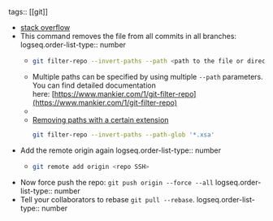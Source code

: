 tags:: [[git]]

- [stack overflow](https://stackoverflow.com/questions/43762338/how-to-remove-file-from-git-history/64563565#64563565)
- This command removes the file from all commits in all branches:
  logseq.order-list-type:: number
	- ```bash
	  git filter-repo --invert-paths --path <path to the file or directory>
	  ```
	- Multiple paths can be specified by using multiple `--path` parameters. You can find detailed documentation here: [https://www.mankier.com/1/git-filter-repo](https://www.mankier.com/1/git-filter-repo)
	-
	- [Removing paths with a certain extension](https://github.com/newren/git-filter-repo/blob/main/Documentation/examples-from-user-filed-issues.md#Removing-paths-with-a-certain-extension)
	  ```bash
	  git filter-repo --invert-paths --path-glob '*.xsa'
	  ```
- Add the remote origin again
  logseq.order-list-type:: number
	- ```bash
	  git remote add origin <repo SSH>
	  ```
- Now force push the repo: `git push origin --force --all`
  logseq.order-list-type:: number
- Tell your collaborators to rebase `git pull --rebase`.
  logseq.order-list-type:: number